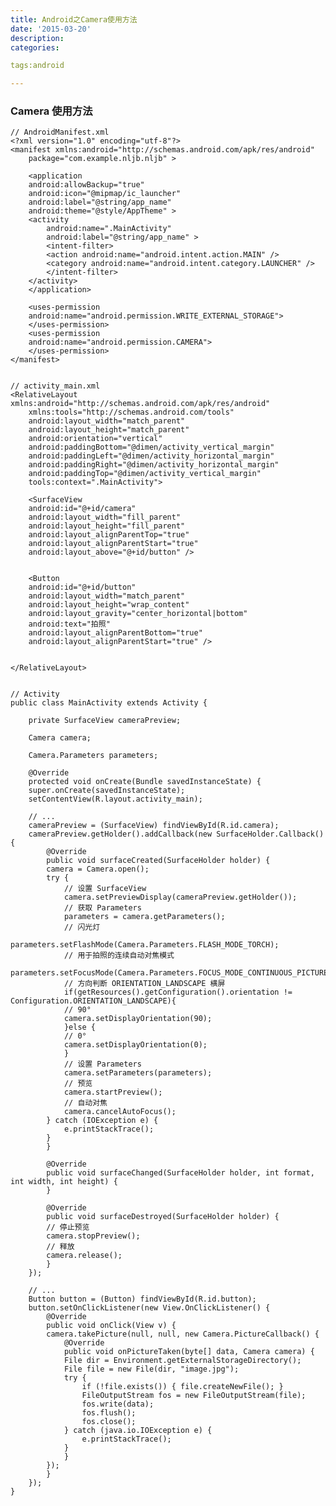 ```yaml
---
title: Android之Camera使用方法
date: '2015-03-20'
description:
categories:

tags:android

---
```


>

### Camera 使用方法

>

	// AndroidManifest.xml
	<?xml version="1.0" encoding="utf-8"?>
	<manifest xmlns:android="http://schemas.android.com/apk/res/android"
	    package="com.example.nljb.nljb" >

	    <application
		android:allowBackup="true"
		android:icon="@mipmap/ic_launcher"
		android:label="@string/app_name"
		android:theme="@style/AppTheme" >
		<activity
		    android:name=".MainActivity"
		    android:label="@string/app_name" >
		    <intent-filter>
			<action android:name="android.intent.action.MAIN" />
			<category android:name="android.intent.category.LAUNCHER" />
		    </intent-filter>
		</activity>
	    </application>

	    <uses-permission
		android:name="android.permission.WRITE_EXTERNAL_STORAGE">
	    </uses-permission>
	    <uses-permission
		android:name="android.permission.CAMERA">
		</uses-permission>
	</manifest>


	// activity_main.xml
	<RelativeLayout xmlns:android="http://schemas.android.com/apk/res/android"
	    xmlns:tools="http://schemas.android.com/tools"
	    android:layout_width="match_parent"
	    android:layout_height="match_parent"
	    android:orientation="vertical"
	    android:paddingBottom="@dimen/activity_vertical_margin"
	    android:paddingLeft="@dimen/activity_horizontal_margin"
	    android:paddingRight="@dimen/activity_horizontal_margin"
	    android:paddingTop="@dimen/activity_vertical_margin"
	    tools:context=".MainActivity">

	    <SurfaceView
		android:id="@+id/camera"
		android:layout_width="fill_parent"
		android:layout_height="fill_parent"
		android:layout_alignParentTop="true"
		android:layout_alignParentStart="true"
		android:layout_above="@+id/button" />


	    <Button
		android:id="@+id/button"
		android:layout_width="match_parent"
		android:layout_height="wrap_content"
		android:layout_gravity="center_horizontal|bottom"
		android:text="拍照"
		android:layout_alignParentBottom="true"
		android:layout_alignParentStart="true" />


	</RelativeLayout>


	// Activity
	public class MainActivity extends Activity {

		private SurfaceView cameraPreview;

		Camera camera;

		Camera.Parameters parameters;

		@Override
		protected void onCreate(Bundle savedInstanceState) {
		super.onCreate(savedInstanceState);
		setContentView(R.layout.activity_main);

		// ...
		cameraPreview = (SurfaceView) findViewById(R.id.camera);
		cameraPreview.getHolder().addCallback(new SurfaceHolder.Callback() {
		    @Override
		    public void surfaceCreated(SurfaceHolder holder) {
			camera = Camera.open();
			try {
			    // 设置 SurfaceView
			    camera.setPreviewDisplay(cameraPreview.getHolder());
			    // 获取 Parameters
			    parameters = camera.getParameters();
			    // 闪光灯
			    parameters.setFlashMode(Camera.Parameters.FLASH_MODE_TORCH);
			    // 用于拍照的连续自动对焦模式
			    parameters.setFocusMode(Camera.Parameters.FOCUS_MODE_CONTINUOUS_PICTURE);
			    // 方向判断 ORIENTATION_LANDSCAPE 横屏
			    if(getResources().getConfiguration().orientation != Configuration.ORIENTATION_LANDSCAPE){
				// 90°
				camera.setDisplayOrientation(90);
			    }else {
				// 0°
				camera.setDisplayOrientation(0);
			    }
			    // 设置 Parameters
			    camera.setParameters(parameters);
			    // 预览
			    camera.startPreview();
			    // 自动对焦
			    camera.cancelAutoFocus();
			} catch (IOException e) {
			    e.printStackTrace();
			}
		    }

		    @Override
		    public void surfaceChanged(SurfaceHolder holder, int format, int width, int height) {
		    }

		    @Override
		    public void surfaceDestroyed(SurfaceHolder holder) {
			// 停止预览
			camera.stopPreview();
			// 释放
			camera.release();
		    }
		});

		// ...
		Button button = (Button) findViewById(R.id.button);
		button.setOnClickListener(new View.OnClickListener() {
		    @Override
		    public void onClick(View v) {
			camera.takePicture(null, null, new Camera.PictureCallback() {
			    @Override
			    public void onPictureTaken(byte[] data, Camera camera) {
				File dir = Environment.getExternalStorageDirectory();
				File file = new File(dir, "image.jpg");
				try {
				    if (!file.exists()) { file.createNewFile(); }
				    FileOutputStream fos = new FileOutputStream(file);
				    fos.write(data);
				    fos.flush();
				    fos.close();
				} catch (java.io.IOException e) {
				    e.printStackTrace();
				}
			    }
			});
		    }
		});
	}


